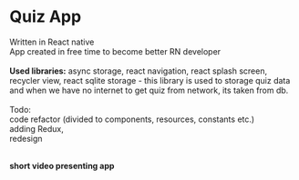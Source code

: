 # Quiz App

Written in React native <br>
App created in free time to become better RN developer<br><br>
<b>Used libraries:</b>
async storage, react navigation, react splash screen, recycler view, react sqlite storage - this library is used to storage quiz data and when we have no internet to get quiz from network, its taken from db.
<br><br>
Todo:<br>
code refactor (divided to components, resources, constants etc.)
<br>adding Redux,<br>
redesign
<br>
<br>

<b>short video presenting app</b><br>

